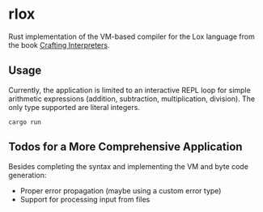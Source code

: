 # rlox

Rust implementation of the VM-based compiler for the Lox language from the book
[Crafting Interpreters](https://craftinginterpreters.com/).

## Usage

Currently, the application is limited to an interactive REPL loop for simple arithmetic expressions (addition, subtraction, multiplication, division). The only type supported are literal integers.

```shell
cargo run
```

## Todos for a More Comprehensive Application

Besides completing the syntax and implementing the VM and byte code generation:

- Proper error propagation (maybe using a custom error type)
- Support for processing input from files
